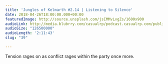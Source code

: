 ```yaml
---
title: 'Jungles of Kelmarth #2.14 | Listening to Silence'
date: 2018-04-26T18:00:00.000+00:00
featuredImage: http://source.unsplash.com/jsIMMvLvgZs/1600x900
audioLink: http://media.blubrry.com/casualrp/podcast.casualrp.com/public/Chapter%202%20Ep.%2014%20_%20Listening%20to%20Silence.mp3
audioSize: "126500000"
audioLength: '2:11:43'
slug: "39"

---
```

Tension rages on as conflict rages within the party once more.